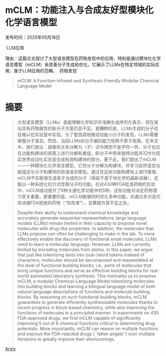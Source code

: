 # mCLM：功能注入与合成友好型模块化化学语言模型

发布时间：2025年05月18日

`LLM应用

理由：这篇论文探讨了大型语言模型在药物发现中的应用，特别是通过模块化化学语言模型（mCLM）来改善分子生成和优化。它展示了LLMs在特定领域的实际应用，属于LLM应用的范畴。` `药物发现`

> mCLM: A Function-Infused and Synthesis-Friendly Modular Chemical Language Model

# 摘要

> 大型语言模型（LLMs）虽能理解化学知识并准确生成序列化表示，但在提出具有药物属性的新分子方面仍显不足。更糟糕的是，LLMs生成的分子往往难以在实验室中实现。为了更高效地推动功能小分子的发现，LLMs需要掌握分子语言。然而，当前LLMs的分子编码能力局限于原子层面。在本文中，我们提出：就像将文本分解为（子）词令牌而不是字符一样，分子也应在功能构建块的层面上进行分解和重组，即分子中带来独特功能并可作为现实世界自动化实验室合成有效构建块的部分。基于此，我们提出了mCLM——一种模块化化学语言模型，它将分子分解为构建块，并学习自然语言功能描述与分子构建块的双语语言模型。通过在这些功能构建块上进行推理，mCLM不仅能够生成易于合成的分子（得益于基于块化学的最新进展），还能以一种系统化的方式改善分子的功能。在对430种FDA批准药物的实验中，mCLM成功提升了6种关键化学功能中的5种，这些功能对决定药物潜力至关重要。更重要的是，mCLM能够同时优化多种功能，并通过多次迭代改进被FDA拒绝的药物（“失败者”），显著提升其不足之处。

> Despite their ability to understand chemical knowledge and accurately generate sequential representations, large language models (LLMs) remain limited in their capacity to propose novel molecules with drug-like properties. In addition, the molecules that LLMs propose can often be challenging to make in the lab. To more effectively enable the discovery of functional small molecules, LLMs need to learn a molecular language. However, LLMs are currently limited by encoding molecules from atoms. In this paper, we argue that just like tokenizing texts into (sub-)word tokens instead of characters, molecules should be decomposed and reassembled at the level of functional building blocks, i.e., parts of molecules that bring unique functions and serve as effective building blocks for real-world automated laboratory synthesis. This motivates us to propose mCLM, a modular Chemical-Language Model tokenizing molecules into building blocks and learning a bilingual language model of both natural language descriptions of functions and molecule building blocks. By reasoning on such functional building blocks, mCLM guarantees to generate efficiently synthesizable molecules thanks to recent progress in block-based chemistry, while also improving the functions of molecules in a principled manner. In experiments on 430 FDA-approved drugs, we find mCLM capable of significantly improving 5 out of 6 chemical functions critical to determining drug potentials. More importantly, mCLM can reason on multiple functions and improve the FDA-rejected drugs (``fallen angels'') over multiple iterations to greatly improve their shortcomings.

[Arxiv](https://arxiv.org/abs/2505.12565)